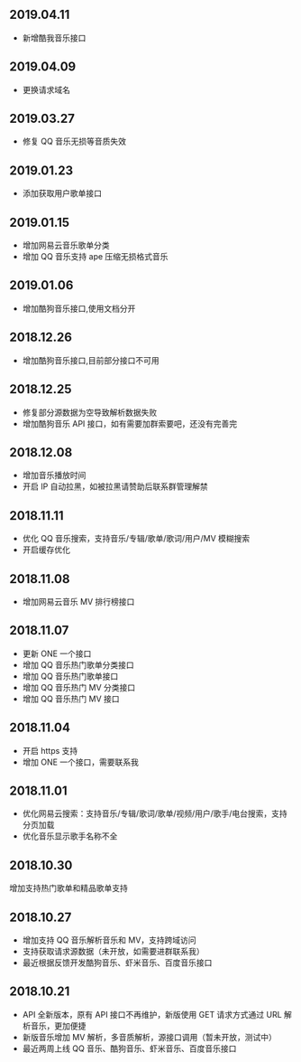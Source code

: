 ## 2019.04.11

-   新增酷我音乐接口

## 2019.04.09

-   更换请求域名

## 2019.03.27

-   修复 QQ 音乐无损等音质失效

## 2019.01.23

-   添加获取用户歌单接口

## 2019.01.15

-   增加网易云音乐歌单分类
-   增加 QQ 音乐支持 ape 压缩无损格式音乐

## 2019.01.06

-   增加酷狗音乐接口,使用文档分开

## 2018.12.26

-   增加酷狗音乐接口,目前部分接口不可用

## 2018.12.25

-   修复部分源数据为空导致解析数据失败
-   增加酷狗音乐 API 接口，如有需要加群索要吧，还没有完善完

## 2018.12.08

-   增加音乐播放时间
-   开启 IP 自动拉黑，如被拉黑请赞助后联系群管理解禁

## 2018.11.11

-   优化 QQ 音乐搜索，支持音乐/专辑/歌单/歌词/用户/MV 模糊搜索
-   开启缓存优化

## 2018.11.08

-   增加网易云音乐 MV 排行榜接口

## 2018.11.07

-   更新 ONE 一个接口
-   增加 QQ 音乐热门歌单分类接口
-   增加 QQ 音乐热门歌单接口
-   增加 QQ 音乐热门 MV 分类接口
-   增加 QQ 音乐热门 MV 接口

## 2018.11.04

-   开启 https 支持
-   增加 ONE 一个接口，需要联系我

## 2018.11.01

-   优化网易云搜索：支持音乐/专辑/歌词/歌单/视频/用户/歌手/电台搜索，支持分页加载
-   优化音乐显示歌手名称不全

## 2018.10.30

增加支持热门歌单和精品歌单支持

## 2018.10.27

-   增加支持 QQ 音乐解析音乐和 MV，支持跨域访问
-   支持获取请求源数据（未开放，如需要进群联系我）
-   最近根据反馈开发酷狗音乐、虾米音乐、百度音乐接口

## 2018.10.21

-   API 全新版本，原有 API 接口不再维护，新版使用 GET 请求方式通过 URL 解析音乐，更加便捷
-   新版音乐增加 MV 解析，多音质解析，源接口调用（暂未开放，测试中）
-   最近两周上线 QQ 音乐、酷狗音乐、虾米音乐、百度音乐接口

